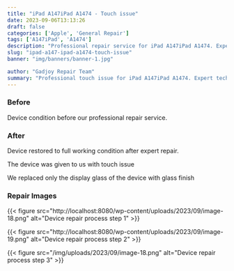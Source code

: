 ```yaml
---
title: "iPad A147iPad A1474 - Touch issue"
date: 2023-09-06T13:13:26
draft: false
categories: ['Apple', 'General Repair']
tags: ['A147iPad', 'A1474']
description: "Professional repair service for iPad A147iPad A1474. Expert diagnosis and quality repairs in Bangalore."
slug: "ipad-a147-ipad-a1474-touch-issue"
banner: "img/banners/banner-1.jpg"

author: "Gadjoy Repair Team"
summary: "Professional touch issue for iPad A147iPad A1474. Expert technicians, quality parts, warranty included."
---
```


### Before

Device condition before our professional repair service.

### After

Device restored to full working condition after expert repair.

The device was given to us with touch issue

We replaced only the display glass of the device with glass finish

### Repair Images

{{< figure src="http://localhost:8080/wp-content/uploads/2023/09/image-18.png" alt="Device repair process step 1" >}}

{{< figure src="http://localhost:8080/wp-content/uploads/2023/09/image-19.png" alt="Device repair process step 2" >}}

{{< figure src="/img/uploads/2023/09/image-18.png" alt="Device repair process step 3" >}}


